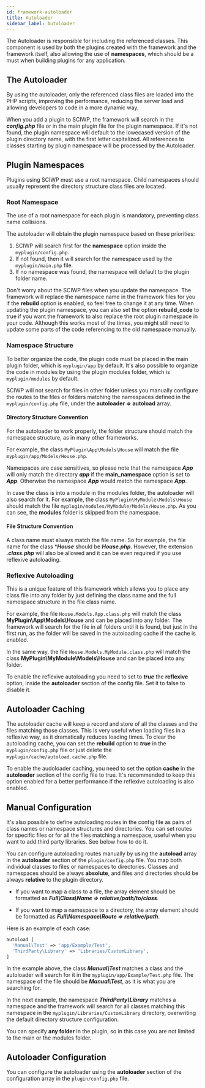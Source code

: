 ```yaml
---
id: framework-autoloader
title: Autoloader
sidebar_label: Autoloader
---
```


The Autoloader is responsible for including the referenced classes. This component is used by both the plugins created with the framework and the framework itself, also allowing the use of **namespaces**, which should be a must when building plugins for any application.

## The Autoloader

By using the autoloader, only the referenced class files are loaded into the PHP scripts, improving the performance, reducing the server load and allowing developers to code in a more dynamic way.

When you add a plugin to SCIWP, the framework will search in the **_config.php_** file or in the main plugin file for the plugin namespace. If it's not found, the plugin namespace will default to the lowecased version of the plugin directory name, with the first letter capitalized. All references to classes starting by plugin namespace will be processed by the Autoloader.

## Plugin Namespaces

Plugins using SCIWP must use a root namespace. Child namespaces should usually represent the directory structure class files are located.

### Root Namespace

The use of a root namespace for each plugin is mandatory, preventing class name collisions.

The autoloader will obtain the plugin namespace based on these priorities:

1. SCIWP will search first for the **namespace** option inside the `myplugin/config.php`.
2. If not found, then it will search for the namespace used by the `myplugin/main.php` file.
3. If no namespace was found, the namespace will default to the plugin folder name.

Don't worry about the SCIWP files when you update the namespace. The framework will replace the namespace name in the framework files for you if the **rebuild** option is enabled, so feel free to change it at any time. When  updating the plugin namespace, you can also set the option **rebuild_code** to true if you want the framework to also replace the root plugin namespace in your code. Although this works most of the times, you might still need to update some parts of the code referencing to the old namespace manually.

### Namespace Structure

To better organize the code, the plugin code must be placed in the main plugin folder, which is `myplugin/app` by default. It's also possible to organize the code in modules by using the plugin modules folder, which is `myplugin/modules` by default.

SCIWP will not search for files in other folder unless you manually configure the routes to the files or folders matching the namespaces defined in the `myplugin/config.php` file, under the **autoloader => autoload** array.

#### Directory Structure Convention

For the autoloader to work properly, the folder structure should match the namespace structure, as in many other frameworks.

For example, the class `MyPlugin\App\Models\House` will match the file `myplugin/app/Models/House.php`.

Namespaces are case sensitives, so please note that the namespace **_App_** will only match the directory **_app_** if the **main_namespace** option is set to **_App_**. Otherwise the namespace **_App_** would match the namespace **_App_**.

In case the class is into a module in the modules folder, the autoloader will also search for it. For example, the class `MyPlugin\MyModule\Models\House` should match the file `myplugin/modules/MyModule/Models/House.php`. As you can see, the **modules** folder is skipped from the namespace.

#### File Structure Convention

A class name must always match the file name. So for example, the file name for the class ***_House_** should be **_House.php_**. However, the extension **_.class.php_** will also be allowed and it can be even required if you use reflexive autoloading.

### Reflexive Autoloading

This is a unique feature of this framework which allows you to place any class file into any folder by just defining the class name and the full namespace structure in the file class name.

For example, the file `House.Models.App.class.php` will match the class **MyPlugin\App\Models\House** and can be placed into any folder. The framework will search for the file in all folders until it is found, but just in the first run, as the folder will be saved in the autoloading cache if the cache is enabled.

In the same way, the file `House.Models.MyModule.class.php` will match the class **MyPlugin\MyModule\Models\House** and can be placed into any folder.

To enable the reflexive autoloading you need to set to **_true_** the **reflexive** option, inside the **autoloader** section of the config file. Set it to false to disable it.

## Autoloader Caching

The autoloader cache will keep a record and store of all the classes and the files matching those classes. This is very useful when loading files in a reflexive way, as it dramatically reduces loading times. To clear the autoloading cache, you can set the **rebuild** option to **_true_** in the `myplugin/config.php` file or just delete the `myplugin/cache/autoload.cache.php` file.

To enable the audoloader caching, you need to set the option **cache** in the **autoloader** section of the config file to true. It's recommended to keep this option enabled for a better performance if the reflexive autoloading is also enabled.

## Manual Configuration

It's also possible to define autoloading routes in the config file as pairs of class names or namespace structures and directories. You can set routes for specific files or for all the files matching a namespace, useful when you want to add third party libraries. See below how to do it.

You can configure autoloading routes manually by using the **autoload** array in the **autoloader** section of the `plugin/config.php` file. You map both individual classes to files or namespaces to directories. Classes and namespaces should be always **absolute**, and files and directories should be always **relative** to the plugin directory.

* If you want to map a class to a file, the array element should be formatted as **_Full\Class\Name => relative/path/to/class_**.

* If you want to map a namespace to a directory, the array element should be formatted as **_Full\Namespace\Route => relative/path_**.

Here is an example of each case:

```php
autoload [
  'Manual\Test' => 'app/Example/Test',
  'ThirdParty\Library' => 'Libraries/CustomLibrary',
]
```

In the example above, the class **_Manual\Test_** matches a class and the autoloader will search for it in the `myplugin/app/Example/Test.php` file. The namespace of the file should be **_Manual\Test_**, as it is what you are searching for.

In the next example, the namespace **_ThirdParty\Library_** matches a namespace and the framework will search for all classes matching this namespace in the `myplugin/Libraries/CustomLibrary` directory, overwriting the default directory structure configuration.

You can specify **any folder** in the plugin, so in this case you are not limited to the main or the modules folder.

## Autoloader Configuration

You can configure the autoloader using the **autoloader** section of the configuration array in the `plugin/config.php` file.









